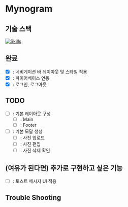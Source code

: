 # Mynogram

## 기술 스택
[![Skills](https://skillicons.dev/icons?i=react,ts,tailwind)](https://skillicons.dev)

## 완료
- [x] : 네비게이션 바 레이아웃 및 스타일 적용
- [x] : 파이어베이스 연동
- [x] : 로그인, 로그아웃

## TODO
- [ ] : 기본 레이아웃 구성
  - [ ] : Main
  - [ ] : Footer
- [ ] : 기본 모달 생성
  - [ ] : 사진 업로드
  - [ ] : 사진 편집
  - [ ] : 사진 삭제 확인

## (여유가 된다면) 추가로 구현하고 싶은 기능
- [ ] : 토스트 메시지 UI 적용

## Trouble Shooting